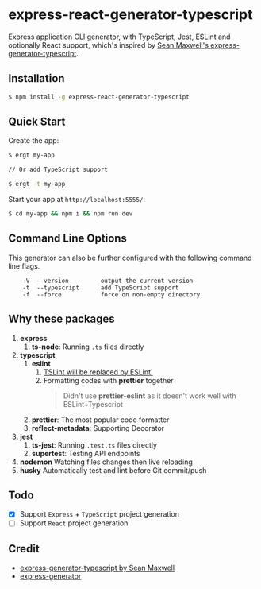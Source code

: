 
# express-react-generator-typescript
Express application CLI generator, with TypeScript, Jest, ESLint and optionally React support, which's inspired by [Sean Maxwell's express-generator-typescript](https://www.npmjs.com/package/express-generator-typescript).

## Installation

```sh
$ npm install -g express-react-generator-typescript
```

## Quick Start

Create the app:

```bash
$ ergt my-app

// Or add TypeScript support

$ ergt -t my-app

```

Start your app at `http://localhost:5555/`:

```bash
$ cd my-app && npm i && npm run dev
```

## Command Line Options

This generator can also be further configured with the following command line flags.

        -V  --version         output the current version
        -t  --typescript      add TypeScript support
        -f  --force           force on non-empty directory

## Why these packages

1. **express** 
    1. **ts-node**: Running `.ts` files directly
1. **typescript**
    1. **eslint**
        1. [TSLint will be replaced by ESLint`](https://github.com/palantir/tslint/issues/4534)
        1. Formatting codes with **prettier** together
            >Didn't use **prettier-eslint** as it doesn't work well with ESLint+Typescript
    1. **prettier**: The most popular code formatter
    1. **reflect-metadata**: Supporting Decorator
1. **jest**
    1. **ts-jest**: Running `.test.ts` files directly
    1. **supertest**: Testing API endpoints
1. **nodemon**
    Watching files changes then live reloading
1. **husky**
    Automatically test and lint before Git commit/push

## Todo
* [x] Support `Express` + `TypeScript` project generation 
* [ ] Support `React` project generation

## Credit
* [express-generator-typescript by Sean Maxwell](https://www.npmjs.com/package/express-generator-typescript)
* [express-generator](https://www.npmjs.com/package/express-generator)

